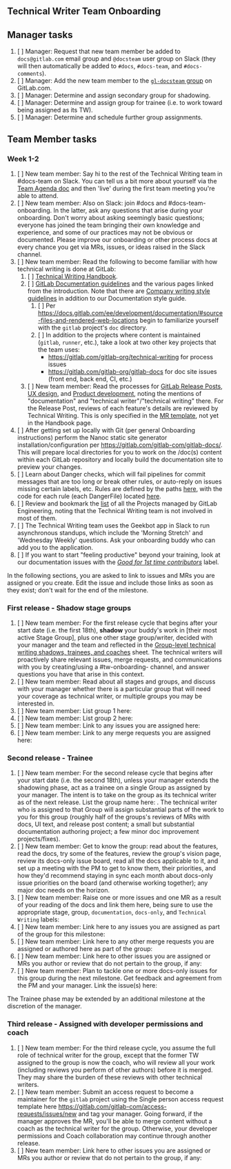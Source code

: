 ## Technical Writer Team Onboarding

## Manager tasks

1. [ ] Manager: Request that new team member be added to `docs@gitlab.com` email group and `@docsteam` user group on Slack (they will then automatically be added to `#docs`, `#docs-team`, and `#docs-comments`).
1. [ ] Manager: Add the new team member to the [`gl-docsteam` group](https://gitlab.com/groups/gl-docsteam/-/group_members) on GitLab.com.
1. [ ] Manager: Determine and assign secondary group for shadowing.
1. [ ] Manager: Determine and assign group for trainee (i.e. to work toward being assigned as its TW).
1. [ ] Manager: Determine and schedule further group assignments.

## Team Member tasks

### Week 1-2

1. [ ] New team member: Say hi to the rest of the Technical Writing team in #docs-team on Slack. You can tell us a bit more about yourself via the [Team Agenda doc](https://docs.google.com/document/d/1pIyodaFXJXIgXDSOqqE1i15fWBVr2hcxN45VzgsVRJY/edit) and then 'live' during the first team meeting you're able to attend.
1. [ ] New team member: Also on Slack: join #docs and #docs-team-onboarding. In the latter, ask any questions that arise during your onboarding. Don't worry about asking seemingly basic questions; everyone has joined the team bringing their own knowledge and experience, and some of our practices may not be obvious or documented. Please improve our onboarding or other process docs at every chance you get via MRs, issues, or ideas raised in the Slack channel.
1. [ ] New team member: Read the following to become familiar with how technical writing is done at GitLab:
   1. [ ] [Technical Writing Handbook](https://about.gitlab.com/handbook/product/technical-writing/).
   1. [ ] [GitLab Documentation guidelines](https://docs.gitlab.com/ce/development/documentation/index.html) and the various pages linked from the introduction. Note that there are [Company writing style guidelines](https://about.gitlab.com/handbook/communication/#writing-style-guidelines) in addition to our Documentation style guide.
      1. [ ] Per <https://docs.gitlab.com/ee/development/documentation/#source-files-and-rendered-web-locations> begin to familiarize yourself with the `gitlab` project's `doc` directory.
      1. [ ] In addition to the projects where content is maintained (`gitlab`, `runner`, etc.), take a look at two other key projects that the team uses:
         - <https://gitlab.com/gitlab-org/technical-writing> for process issues
         - <https://gitlab.com/gitlab-org/gitlab-docs> for doc site issues (front end, back end, CI, etc.)
   1. [ ] New team member: Read the processes for [GitLab Release Posts](https://about.gitlab.com/handbook/marketing/blog/release-posts/), [UX design](https://about.gitlab.com/handbook/engineering/ux/ux-designer/#working-on-issues), and [Product development](https://about.gitlab.com/handbook/product-development-flow/), noting the mentions of "documentation" and "technical writer"/"technical writing" there. For the Release Post, reviews of each feature's details are reviewed by Technical Writing. This is only specified in the [MR template](https://gitlab.com/gitlab-com/www-gitlab-com/blob/master/.gitlab/merge_request_templates/Release-Post-Item.md), not yet in the Handbook page.
1. [ ] After getting set up locally with Git (per general Onboarding instructions) perform the Nanoc static site generator installation/configuration per <https://gitlab.com/gitlab-com/gitlab-docs/>. This will prepare local directories for you to work on the /doc(s) content within each GitLab repository and locally build the documentation site to preview your changes.
1. [ ] Learn about Danger checks, which will fail pipelines for commit messages that are too long or break other rules, or auto-reply on issues missing certain labels, etc. Rules are defined by the paths [here](https://gitlab.com/gitlab-org/gitlab-ce/blob/master/Dangerfile), with the code for each rule (each DangerFile) located [here](https://gitlab.com/gitlab-org/gitlab-ce/tree/master/danger).
1. [ ] Review and bookmark the [list](https://about.gitlab.com/handbook/engineering/projects/) of all the Projects managed by GitLab Engineering, noting that the Technical Writing team is not involved in most of them.
1. [ ] The Technical Writing team uses the Geekbot app in Slack to run asynchronous standups, which include the 'Morning Stretch' and 'Wednesday Weekly' questions. Ask your onboarding buddy who can add you to the application.
1. [ ] If you want to start "feeling productive" beyond your training, look at our documentation issues with the [_Good for 1st time contributors_](https://gitlab.com/groups/gitlab-org/-/issues?scope=all&utf8=%E2%9C%93&state=opened&label_name%5B%5D=Good%20for%201st%20time%20contributors&label_name%5B%5D=documentation) label.

In the following sections, you are asked to link to issues and MRs you are assigned or you create. Edit the issue and include those links as soon as they exist; don't wait for the end of the milestone.

### First release - Shadow stage groups

1. [ ] New team member: For the first release cycle that begins after your start date (i.e. the first 18th), **shadow** your buddy's work in [their most active Stage Group], plus one other stage group/writer, decided with your manager and the team and reflected in the [Group-level technical writing shadows, trainees, and coaches](https://docs.google.com/spreadsheets/d/17KULdrZZpUPFMp-vYhw3fErlit9oD99Yh6L60aMsiyc/) sheet. The technical writers will proactively share relevant issues, merge requests, and communications with you by creating/using a #tw-onboarding-<groupname> channel, and answer questions you have that arise in this context.
1. [ ] New team member: Read about all stages and groups, and discuss with your manager whether there is a particular group that will need your coverage as technical writer, or multiple groups you may be interested in.
1. [ ] New team member: List group 1 here:
1. [ ] New team member: List group 2 here:
1. [ ] New team member: Link to any issues you are assigned here:
1. [ ] New team member: Link to any merge requests you are assigned here:

### Second release - Trainee

1. [ ] New team member: For the second release cycle that begins after your start date (i.e. the second 18th), unless your manager extends the shadowing phase, act as a trainee on a single Group as assigned by your manager. The intent is to take on the group as its technical writer as of the next release. List the group name here: . The technical writer who is assigned to that Group will assign substantial parts of the work to you for this group (roughly half of the groups's reviews of MRs with docs, UI text, and release post content; a small but substantial documentation authoring project; a few minor doc improvement projects/fixes).
1. [ ] New team member: Get to know the group: read about the features, read the docs, try some of the features, review the group's vision page, review its docs-only issue board, read all the docs applicable to it, and set up a meeting with the PM to get to know them, their priorities, and how they'd recommend staying in sync each month about docs-only issue priorities on the board (and otherwise working together); any major doc needs on the horizon.
1. [ ] New team member: Raise one or more issues and one MR as a result of your reading of the docs and link them here, being sure to use the appropriate stage, group, `documentation`, `docs-only`, and `Technical Writing` labels:  
1. [ ] New team member: Link here to any issues you are assigned as part of the group for this milestone:
1. [ ] New team member: Link here to any other merge requests you are assigned or authored here as part of the group:
1. [ ] New team member: Link here to other issues you are assigned or MRs you author or review that do not pertain to the group, if any:
1. [ ] New team member: Plan to tackle one or more docs-only issues for this group during the next milestone. Get feedback and agreement from the PM and your manager. Link the issue(s) here:

The Trainee phase may be extended by an additional milestone at the discretion of the manager.

### Third release - Assigned with developer permissions and coach

1. [ ] New team member: For the third release cycle, you assume the full role of technical writer for the group, except that the former TW assigned to the group is now the coach, who will review all your work (including reviews you perform of other authors) before it is merged. They may share the burden of these reviews with other technical writers.
1. [ ] New team member: Submit an access request to become a maintainer for the `gitlab` project using the Single person access request template here <https://gitlab.com/gitlab-com/access-requests/issues/new> and tag your manager. Going forward, if the manager approves the MR, you'll be able to merge content without a coach as the technical writer for the group. Otherwise, your developer permissions and Coach collaboration may continue through another release.
1. [ ] New team member: Link here to other issues you are assigned or MRs you author or review that do not pertain to the group, if any:
